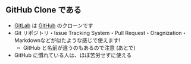 ## GitHub Clone である
* [GitLab](https://about.gitlab.com/) は [GitHub](https://github.com/) のクローンです
* Git リポジトリ・Issue Tracking System・Pull Request・Oragnization・Markdownなどが似たような感じで使えます!
  - GitHub と名前が違うのもあるので注意 (あとで)
* GitHub に慣れている人は、ほぼ苦労せずに使える
